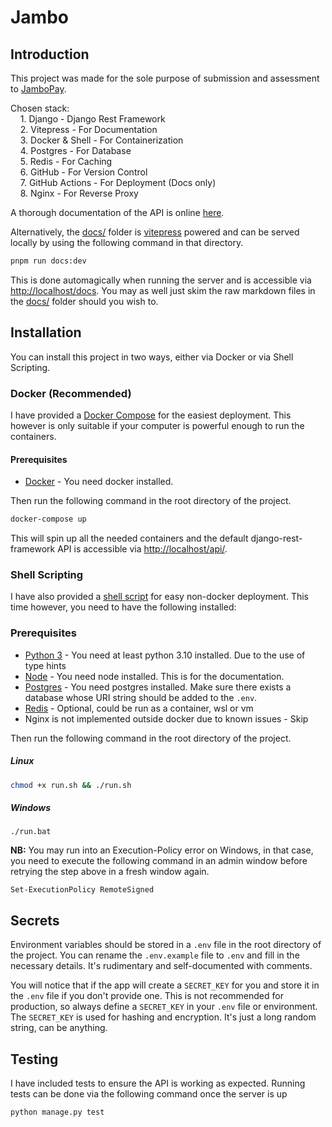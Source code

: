 # Jambo

## Introduction

This project was made for the sole purpose of submission and assessment to [JamboPay](https://jambopay.com/v2).

Chosen stack: <br>
&nbsp; &nbsp; 1. Django - Django Rest Framework <br>
&nbsp; &nbsp; 2. Vitepress - For Documentation <br>
&nbsp; &nbsp; 3. Docker & Shell - For Containerization <br>
&nbsp; &nbsp; 4. Postgres - For Database <br>
&nbsp; &nbsp; 5. Redis - For Caching <br>
&nbsp; &nbsp; 6. GitHub - For Version Control <br>
&nbsp; &nbsp; 7. GitHub Actions - For Deployment (Docs only) <br>
&nbsp; &nbsp; 8. Nginx - For Reverse Proxy <br>

A thorough documentation of the API is online [here](https://kgarchie.github.io/jambo/).

Alternatively, the [docs/](./docs) folder is [vitepress](https://vitepress.dev/) powered and can be served locally
by using the following command in that directory.

```bash
pnpm run docs:dev
```

This is done automagically when running the server and is accessible
via [http://localhost/docs](http://localhost/docs).
You may as well just skim the raw markdown files in the [docs/](./docs) folder should you wish to.

## Installation

You can install this project in two ways, either via Docker or via Shell Scripting.

### Docker (Recommended)

I have provided a [Docker Compose](./docker-compose.yml) for the easiest deployment.
This however is only suitable if your computer is powerful enough to run the containers.

#### Prerequisites

- [Docker](https://docs.docker.com/get-docker/) - You need docker installed.

Then run the following command in the root directory of the project.

```bash
docker-compose up
```

This will spin up all the needed containers and the default django-rest-framework API is accessible
via [http://localhost/api/](http://localhost/api/).

### Shell Scripting

I have also provided a [shell script](./run.sh) for easy non-docker deployment.
This time however, you need to have the following installed:

### Prerequisites

- [Python 3](https://www.python.org/downloads/) - You need at least python 3.10 installed. Due to the use of type hints
- [Node](https://nodejs.org/en/download/) - You need node installed. This is for the documentation.
- [Postgres](https://www.postgresql.org/download/) - You need postgres installed. Make sure there exists a database
  whose URI string should be added to the `.env`.
- [Redis](https://redis.io/download) - Optional, could be run as a container, wsl or vm
- Nginx is not implemented outside docker due to known issues - Skip

Then run the following command in the root directory of the project.

##### Linux

```bash
chmod +x run.sh && ./run.sh
```

##### Windows

```shell
./run.bat
````

**NB:** You may run into an Execution-Policy error on Windows, in that case, you need to execute the following command
in an admin window before retrying the step above in a fresh window again.

```shell
Set-ExecutionPolicy RemoteSigned
```

## Secrets

Environment variables should be stored in a `.env` file in the root directory of the project. You can rename
the `.env.example` file to `.env` and fill in the necessary details. It's rudimentary and self-documented with comments.

You will notice that if the app will create a `SECRET_KEY` for you and store it in the `.env` file if you don't provide one. This is not recommended for
production, so always define a `SECRET_KEY` in your `.env` file or environment. The `SECRET_KEY` is used for hashing and
encryption. It's just a long random string, can be anything.

## Testing

I have included tests to ensure the API is working as expected.
Running tests can be done via the following command once the server is up

```shell
python manage.py test
```